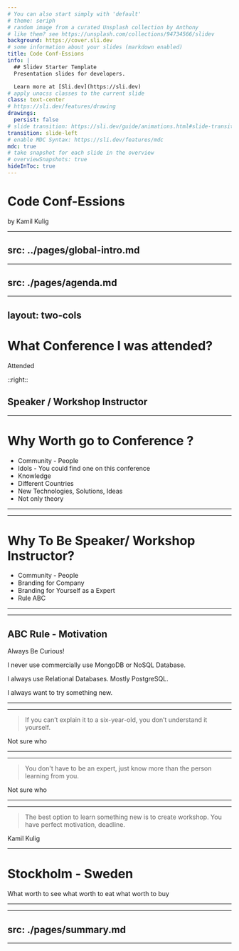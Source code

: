 ```yaml
---
# You can also start simply with 'default'
# theme: seriph
# random image from a curated Unsplash collection by Anthony
# like them? see https://unsplash.com/collections/94734566/slidev
background: https://cover.sli.dev
# some information about your slides (markdown enabled)
title: Code Conf-Essions
info: |
  ## Slidev Starter Template
  Presentation slides for developers.

  Learn more at [Sli.dev](https://sli.dev)
# apply unocss classes to the current slide
class: text-center
# https://sli.dev/features/drawing
drawings:
  persist: false
# slide transition: https://sli.dev/guide/animations.html#slide-transitions
transition: slide-left
# enable MDC Syntax: https://sli.dev/features/mdc
mdc: true
# take snapshot for each slide in the overview
# overviewSnapshots: true
hideInToc: true
---
```


# Code Conf-Essions
by Kamil Kulig

---
src: ../pages/global-intro.md
---
---
src: ./pages/agenda.md
---
---
layout: two-cols
---
# What Conference I was attended?

Attended 

::right::

Speaker / Workshop Instructor
---
---
# Why Worth go to Conference ?

* Community - People
* Idols - You could find one on this conference
* Knowledge
* Different Countries 
* New Technologies, Solutions, Ideas
* Not only theory
  
---
---
# Why To Be Speaker/ Workshop Instructor?

* Community - People
* Branding for Company
* Branding for Yourself as a Expert
* Rule ABC 
---
---

## ABC Rule - Motivation

Always Be Curious! 

I never use commercially use MongoDB or NoSQL Database.

I always use Relational Databases. Mostly PostgreSQL.

I always want to try something new.

---
---
> If you can’t explain it to a six-year-old, you don’t understand it yourself.

Not sure who

---
---
> You don't have to be an expert, just know more than the person learning from you.

Not sure who

---
---
> The best option to learn something new is to create workshop. You have perfect motivation, deadline. 

Kamil Kulig


---
# Stockholm - Sweden

What worth to see
what worth to eat
what worth to buy


---
---
src: ./pages/summary.md
---
---